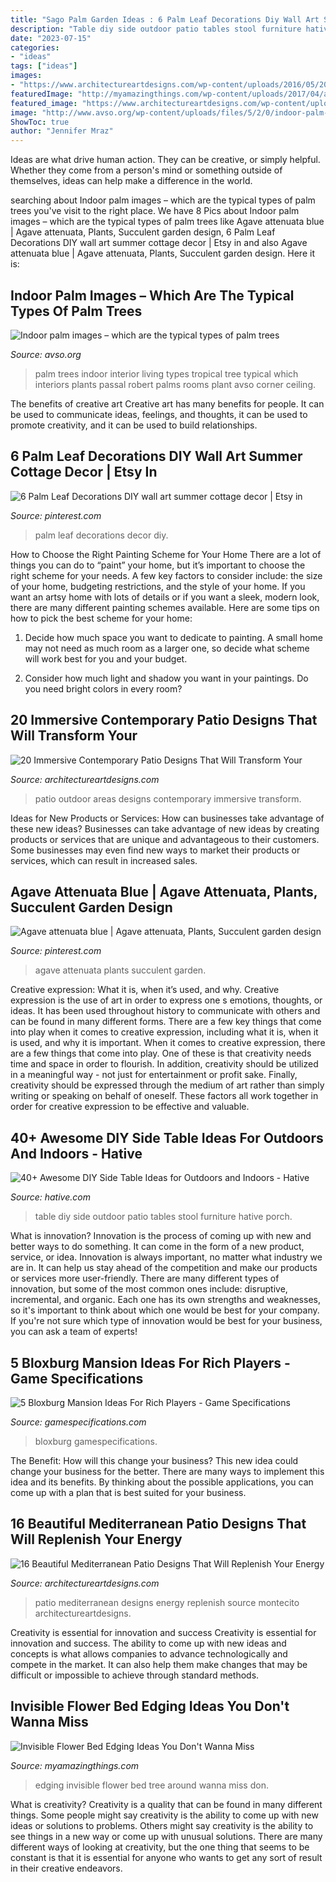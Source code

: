 ```yaml
---
title: "Sago Palm Garden Ideas : 6 Palm Leaf Decorations Diy Wall Art Summer Cottage Decor"
description: "Table diy side outdoor patio tables stool furniture hative porch"
date: "2023-07-15"
categories:
- "ideas"
tags: ["ideas"]
images:
- "https://www.architectureartdesigns.com/wp-content/uploads/2016/05/20-Immersive-Contemporary-Patio-Designs-That-Will-Transform-Your-Outdoor-Areas-13.jpg"
featuredImage: "http://myamazingthings.com/wp-content/uploads/2017/04/around-tree.jpg"
featured_image: "https://www.architectureartdesigns.com/wp-content/uploads/2016/07/16-Beautiful-Mediterranean-Patio-Designs-That-Will-Replenish-Your-Energy-9.jpg"
image: "http://www.avso.org/wp-content/uploads/files/5/2/0/indoor-palm-images-which-are-the-typical-types-of-palm-trees-22-520.jpg"
ShowToc: true
author: "Jennifer Mraz"
---
```



Ideas are what drive human action. They can be creative, or simply helpful. Whether they come from a person's mind or something outside of themselves, ideas can help make a difference in the world.

	

		
searching about Indoor palm images – which are the typical types of palm trees you've visit to the right place. We have 8 Pics about Indoor palm images – which are the typical types of palm trees like Agave attenuata blue | Agave attenuata, Plants, Succulent garden design, 6 Palm Leaf Decorations DIY wall art summer cottage decor | Etsy in and also Agave attenuata blue | Agave attenuata, Plants, Succulent garden design. Here it is:
		
    
## Indoor Palm Images – Which Are The Typical Types Of Palm Trees

<img loading=lazy src="http://www.avso.org/wp-content/uploads/files/5/2/0/indoor-palm-images-which-are-the-typical-types-of-palm-trees-22-520.jpg" onerror="this.onerror=null;this.src='https://tse4.mm.bing.net/th?id=OIP.SRlI7sgcrXOe5BY78GDrIQHaJ2&amp;pid=15.1';" alt="Indoor palm images – which are the typical types of palm trees">

_Source: avso.org_

>palm trees indoor interior living types tropical tree typical which interiors plants passal robert palms rooms plant avso corner ceiling. 

	

The benefits of creative art
Creative art has many benefits for people. It can be used to communicate ideas, feelings, and thoughts, it can be used to promote creativity, and it can be used to build relationships.

    
## 6 Palm Leaf Decorations DIY Wall Art Summer Cottage Decor | Etsy In

<img loading=lazy src="https://i.pinimg.com/736x/cb/a6/5b/cba65b98941bbefe2fb0f98be392aa7b.jpg" onerror="this.onerror=null;this.src='https://tse1.mm.bing.net/th?id=OIP.AJczlKACiv6Eca-t5NioYAHaJ2&amp;pid=15.1';" alt="6 Palm Leaf Decorations DIY wall art summer cottage decor | Etsy in">

_Source: pinterest.com_

>palm leaf decorations decor diy. 

	

How to Choose the Right Painting Scheme for Your Home
There are a lot of things you can do to “paint” your home, but it’s important to choose the right scheme for your needs. A few key factors to consider include: the size of your home, budgeting restrictions, and the style of your home. If you want an artsy home with lots of details or if you want a sleek, modern look, there are many different painting schemes available. Here are some tips on how to pick the best scheme for your home:
1. Decide how much space you want to dedicate to painting. A small home may not need as much room as a larger one, so decide what scheme will work best for you and your budget.

2. Consider how much light and shadow you want in your paintings. Do you need bright colors in every room?

    
## 20 Immersive Contemporary Patio Designs That Will Transform Your

<img loading=lazy src="https://www.architectureartdesigns.com/wp-content/uploads/2016/05/20-Immersive-Contemporary-Patio-Designs-That-Will-Transform-Your-Outdoor-Areas-13.jpg" onerror="this.onerror=null;this.src='https://tse1.mm.bing.net/th?id=OIP.riB--zfLGkTfjqIZtHzKNwHaHn&amp;pid=15.1';" alt="20 Immersive Contemporary Patio Designs That Will Transform Your">

_Source: architectureartdesigns.com_

>patio outdoor areas designs contemporary immersive transform. 

	

Ideas for New Products or Services: How can businesses take advantage of these new ideas?
Businesses can take advantage of new ideas by creating products or services that are unique and advantageous to their customers. Some businesses may even find new ways to market their products or services, which can result in increased sales.

    
## Agave Attenuata Blue | Agave Attenuata, Plants, Succulent Garden Design

<img loading=lazy src="https://i.pinimg.com/736x/76/4d/f7/764df7002d46df669f6771f2b908c4f7.jpg" onerror="this.onerror=null;this.src='https://tse4.mm.bing.net/th?id=OIP.Uiaqy1H0YwzdDLq3lBj9egHaJ3&amp;pid=15.1';" alt="Agave attenuata blue | Agave attenuata, Plants, Succulent garden design">

_Source: pinterest.com_

>agave attenuata plants succulent garden. 

	

Creative expression: What it is, when it’s used, and why.
Creative expression is the use of art in order to express one s emotions, thoughts, or ideas. It has been used throughout history to communicate with others and can be found in many different forms. There are a few key things that come into play when it comes to creative expression, including what it is, when it is used, and why it is important.
When it comes to creative expression, there are a few things that come into play. One of these is that creativity needs time and space in order to flourish. In addition, creativity should be utilized in a meaningful way - not just for entertainment or profit sake. Finally, creativity should be expressed through the medium of art rather than simply writing or speaking on behalf of oneself. These factors all work together in order for creative expression to be effective and valuable.

    
## 40+ Awesome DIY Side Table Ideas For Outdoors And Indoors - Hative

<img loading=lazy src="https://hative.com/wp-content/uploads/2017/09/side-table-diy/41-side-table-diy-ideas-tutorials.jpg" onerror="this.onerror=null;this.src='https://tse4.mm.bing.net/th?id=OIP._VQ-odIe7Nfcm5YXl36yjgHaLG&amp;pid=15.1';" alt="40+ Awesome DIY Side Table Ideas for Outdoors and Indoors - Hative">

_Source: hative.com_

>table diy side outdoor patio tables stool furniture hative porch. 

	

What is innovation?
Innovation is the process of coming up with new and better ways to do something. It can come in the form of a new product, service, or idea. Innovation is always important, no matter what industry we are in. It can help us stay ahead of the competition and make our products or services more user-friendly.
There are many different types of innovation, but some of the most common ones include: disruptive, incremental, and organic. Each one has its own strengths and weaknesses, so it's important to think about which one would be best for your company. If you're not sure which type of innovation would be best for your business, you can ask a team of experts!

    
## 5 Bloxburg Mansion Ideas For Rich Players - Game Specifications

<img loading=lazy src="https://www.gamespecifications.com/wp-content/uploads/2021/05/California-Mansion-1536x864.jpg" onerror="this.onerror=null;this.src='https://tse4.mm.bing.net/th?id=OIP.pDcqNGTV95ycg-d_77HGqwHaEK&amp;pid=15.1';" alt="5 Bloxburg Mansion Ideas For Rich Players - Game Specifications">

_Source: gamespecifications.com_

>bloxburg gamespecifications. 

	

The Benefit: How will this change your business?
This new idea could change your business for the better. There are many ways to implement this idea and its benefits. By thinking about the possible applications, you can come up with a plan that is best suited for your business.

    
## 16 Beautiful Mediterranean Patio Designs That Will Replenish Your Energy

<img loading=lazy src="https://www.architectureartdesigns.com/wp-content/uploads/2016/07/16-Beautiful-Mediterranean-Patio-Designs-That-Will-Replenish-Your-Energy-9.jpg" onerror="this.onerror=null;this.src='https://tse1.mm.bing.net/th?id=OIP.01AERcAOaHjt5Y99O40S1AHaE7&amp;pid=15.1';" alt="16 Beautiful Mediterranean Patio Designs That Will Replenish Your Energy">

_Source: architectureartdesigns.com_

>patio mediterranean designs energy replenish source montecito architectureartdesigns. 

	

Creativity is essential for innovation and success
Creativity is essential for innovation and success. The ability to come up with new ideas and concepts is what allows companies to advance technologically and compete in the market. It can also help them make changes that may be difficult or impossible to achieve through standard methods.

    
## Invisible Flower Bed Edging Ideas You Don&#039;t Wanna Miss

<img loading=lazy src="http://myamazingthings.com/wp-content/uploads/2017/04/around-tree.jpg" onerror="this.onerror=null;this.src='https://tse2.mm.bing.net/th?id=OIP.U9G9UPKRPihhQmeDN5ZKaAHaFk&amp;pid=15.1';" alt="Invisible Flower Bed Edging Ideas You Don&#039;t Wanna Miss">

_Source: myamazingthings.com_

>edging invisible flower bed tree around wanna miss don. 

	

What is creativity?
Creativity is a quality that can be found in many different things. Some people might say creativity is the ability to come up with new ideas or solutions to problems. Others might say creativity is the ability to see things in a new way or come up with unusual solutions. There are many different ways of looking at creativity, but the one thing that seems to be constant is that it is essential for anyone who wants to get any sort of result in their creative endeavors.

